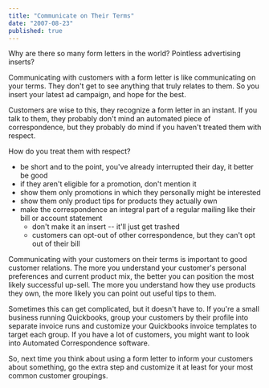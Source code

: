 ```yaml
---
title: "Communicate on Their Terms"
date: "2007-08-23"
published: true
---
```


Why are there so many form letters in the world? Pointless advertising inserts?

Communicating with customers with a form letter is like communicating on your terms. They don't get to see anything that truly relates to them. So you insert your latest ad campaign, and hope for the best.

Customers are wise to this, they recognize a form letter in an instant. If you talk to them, they probably don't mind an automated piece of correspondence, but they probably do mind if you haven't treated them with respect.

How do you treat them with respect?

- be short and to the point, you've already interrupted their day, it better be good
- if they aren't eligible for a promotion, don't mention it
- show them only promotions in which they personally might be interested
- show them only product tips for products they actually own
- make the correspondence an integral part of a regular mailing like their bill or account statement
    - don't make it an insert -- it'll just get trashed
    - customers can opt-out of other correspondence, but they can't opt out of their bill

Communicating with your customers on their terms is important to good customer relations. The more you understand your customer's personal preferences and current product mix, the better you can position the most likely successful up-sell. The more you understand how they use products they own, the more likely you can point out useful tips to them.

Sometimes this can get complicated, but it doesn't have to. If you're a small business running Quickbooks, group your customers by their profile into separate invoice runs and customize your Quickbooks invoice templates to target each group. If you have a lot of customers, you might want to look into Automated Correspondence software.

So, next time you think about using a form letter to inform your customers about something, go the extra step and customize it at least for your most common customer groupings.
